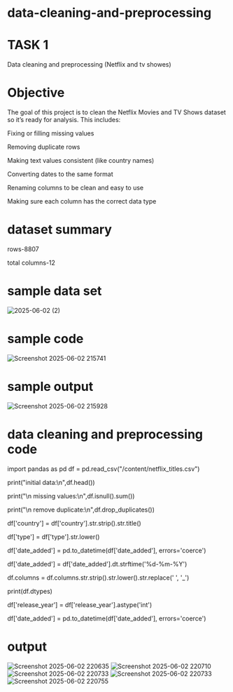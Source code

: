 # data-cleaning-and-preprocessing
# TASK 1
Data cleaning and preprocessing (Netflix and tv showes)
# Objective

The goal of this project is to clean the Netflix Movies and TV Shows dataset so it’s ready for analysis. This includes:

Fixing or filling missing values

Removing duplicate rows

Making text values consistent (like country names)

Converting dates to the same format

Renaming columns to be clean and easy to use

Making sure each column has the correct data type

# dataset summary
rows-8807

total columns-12

# sample data set

![2025-06-02 (2)](https://github.com/user-attachments/assets/ee0ce550-c6c6-4c72-8911-83121391c134)

# sample code

![Screenshot 2025-06-02 215741](https://github.com/user-attachments/assets/23a0fe0e-0ad2-4921-a129-ed86edbe6536)

# sample output
![Screenshot 2025-06-02 215928](https://github.com/user-attachments/assets/9be5cae8-019f-4774-9e3a-dea651f0e5b0)

# data cleaning and preprocessing code

import pandas as pd
df = pd.read_csv("/content/netflix_titles.csv")

print("initial data:\n",df.head())

print("\n missing values:\n",df.isnull().sum())

print("\n remove duplicate:\n",df.drop_duplicates())

df['country'] = df['country'].str.strip().str.title()

df['type'] = df['type'].str.lower()  

df['date_added'] = pd.to_datetime(df['date_added'], errors='coerce')

df['date_added'] = df['date_added'].dt.strftime('%d-%m-%Y')

df.columns = df.columns.str.strip().str.lower().str.replace(' ', '_')

print(df.dtypes)

df['release_year'] = df['release_year'].astype('int')

df['date_added'] = pd.to_datetime(df['date_added'], errors='coerce')

 # output
![Screenshot 2025-06-02 220635](https://github.com/user-attachments/assets/ba8ba639-0cec-405f-9150-b36b2d0c7949)
![Screenshot 2025-06-02 220710](https://github.com/user-attachments/assets/3aefcef8-c606-44a2-ae9c-e9149bc0e26e)
![Screenshot 2025-06-02 220733](https://github.com/user-attachments/assets/2dc44a91-4dc1-4026-9b4c-b634f59e5598)
![Screenshot 2025-06-02 220733](https://github.com/user-attachments/assets/5e95ace0-002e-4ac8-9f3b-923395392b94)
![Screenshot 2025-06-02 220755](https://github.com/user-attachments/assets/2de7ef81-f2b7-4543-ab1c-90cfadded993)









 
